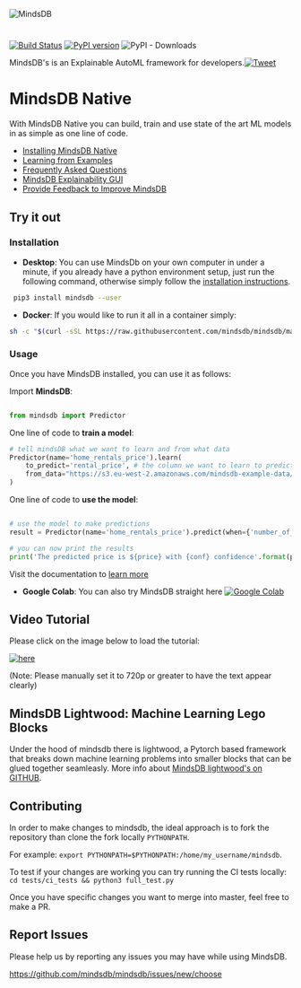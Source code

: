 
![MindsDB](https://raw.githubusercontent.com/mindsdb/mindsdb/master/assets/logo_gh.png "MindsDB")
#

[![Build Status](https://travis-ci.org/mindsdb/mindsdb.svg?branch=master)](https://travis-ci.org/mindsdb/mindsdb)
[![PyPI version](https://badge.fury.io/py/MindsDB.svg)](https://badge.fury.io/py/MindsDB)
![PyPI - Downloads](https://img.shields.io/pypi/dm/mindsdb)

MindsDB's is an Explainable AutoML framework for developers.[![Tweet](https://img.shields.io/twitter/url/http/shields.io.svg?style=social)](https://twitter.com/intent/tweet?text=Machine%20Learning%20in%20one%20line%20of%20code%21&url=https://www.mindsdb.com&via=mindsdb&hashtags=ai,ml,machine_learning,neural_networks)


# MindsDB Native

With MindsDB Native you can build, train and use state of the art ML models in as simple as one line of code.
  
* [Installing MindsDB Native](https://mindsdb.github.io/mindsdb/docs/installing-mindsdb)
* [Learning from Examples](https://mindsdb.github.io/mindsdb/docs/basic-mindsdb)
* [Frequently Asked Questions](https://mindsdb.github.io/mindsdb/docs/faq)
* [MindsDB Explainability GUI](http://mindsdb.com/product) 
* [Provide Feedback to Improve MindsDB](https://mindsdb.typeform.com/to/c3CEtj)


## Try it out

### Installation



* **Desktop**: You can use MindsDb on your own computer in under a minute, if you already have a python environment setup, just run the following command, otherwise simply follow the [installation instructions](https://mindsdb.github.io/mindsdb/docs/installing-mindsdb).

```bash
 pip3 install mindsdb --user
```

* **Docker**: If you would like to run it all in a container simply:  

```bash
sh -c "$(curl -sSL https://raw.githubusercontent.com/mindsdb/mindsdb/master/distributions/docker/build-docker.sh)"
```


### Usage

Once you have MindsDB installed, you can use it as follows:

Import **MindsDB**:

```python

from mindsdb import Predictor

```

One line of code to **train a model**:

```python
# tell mindsDB what we want to learn and from what data
Predictor(name='home_rentals_price').learn(
    to_predict='rental_price', # the column we want to learn to predict given all the data in the file
    from_data="https://s3.eu-west-2.amazonaws.com/mindsdb-example-data/home_rentals.csv" # the path to the file where we can learn from, (note: can be url)
)

```


One line of code to **use the model**:

```python

# use the model to make predictions
result = Predictor(name='home_rentals_price').predict(when={'number_of_rooms': 2,'number_of_bathrooms':1, 'sqft': 1190})

# you can now print the results
print('The predicted price is ${price} with {conf} confidence'.format(price=result[0]['rental_price'], conf=result[0]['rental_price_confidence']))

```

Visit the documentation to [learn more](https://mindsdb.github.io/mindsdb/docs/basic-mindsdb)

* **Google Colab**: You can also try MindsDB straight here [![Google Colab](https://colab.research.google.com/assets/colab-badge.svg "MindsDB")](https://colab.research.google.com/drive/1qsIkMeAQFE-MOEANd1c6KMyT44OnycSb)
 

## Video Tutorial

Please click on the image below to load the tutorial:

[![here](https://img.youtube.com/vi/a49CvkoOdfY/0.jpg)](https://www.youtube.com/watch?v=a49CvkoOdfY)  

(Note: Please manually set it to 720p or greater to have the text appear clearly)

## MindsDB Lightwood: Machine Learning Lego Blocks

Under the hood of mindsdb there is lightwood, a Pytorch based framework that breaks down machine learning problems into smaller blocks that can be glued together seamleasly. More info about   [MindsDB lightwood's on GITHUB](https://github.com/mindsdb/lightwood/).

## Contributing

In order to make changes to mindsdb, the ideal approach is to fork the repository than clone the fork locally `PYTHONPATH`.

For example: `export PYTHONPATH=$PYTHONPATH:/home/my_username/mindsdb`.

To test if your changes are working you can try running the CI tests locally: `cd tests/ci_tests && python3 full_test.py`

Once you have specific changes you want to merge into master, feel free to make a PR.

## Report Issues

Please help us by reporting any issues you may have while using MindsDB.

https://github.com/mindsdb/mindsdb/issues/new/choose
